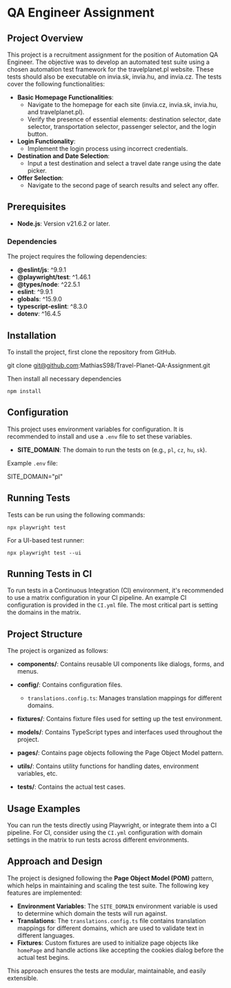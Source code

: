 # QA Engineer Assignment

## Project Overview

This project is a recruitment assignment for the position of Automation QA Engineer. The objective was to develop an automated test suite using a chosen automation test framework for the travelplanet.pl website. These tests should also be executable on invia.sk, invia.hu, and invia.cz. The tests cover the following functionalities:

- **Basic Homepage Functionalities**:
  - Navigate to the homepage for each site (invia.cz, invia.sk, invia.hu, and travelplanet.pl).
  - Verify the presence of essential elements: destination selector, date selector, transportation selector, passenger selector, and the login button.
- **Login Functionality**:
  - Implement the login process using incorrect credentials.
- **Destination and Date Selection**:
  - Input a test destination and select a travel date range using the date picker.
- **Offer Selection**:
  - Navigate to the second page of search results and select any offer.

## Prerequisites

- **Node.js**: Version v21.6.2 or later.

### Dependencies

The project requires the following dependencies:

- **@eslint/js**: ^9.9.1
- **@playwright/test**: ^1.46.1
- **@types/node**: ^22.5.1
- **eslint**: ^9.9.1
- **globals**: ^15.9.0
- **typescript-eslint**: ^8.3.0
- **dotenv**: ^16.4.5

## Installation

To install the project, first clone the repository from GitHub.

git clone git@github.com:MathiasS98/Travel-Planet-QA-Assignment.git

Then install all necessary dependencies

`npm install`

## Configuration

This project uses environment variables for configuration. It is recommended to install and use a `.env` file to set these variables.

- **SITE_DOMAIN**: The domain to run the tests on (e.g., `pl`, `cz`, `hu`, `sk`).

Example `.env` file:

SITE_DOMAIN="pl"

## Running Tests

Tests can be run using the following commands:

`npx playwright test`

For a UI-based test runner:

`npx playwright test --ui`

## Running Tests in CI

To run tests in a Continuous Integration (CI) environment, it's recommended to use a matrix configuration in your CI pipeline. An example CI configuration is provided in the `CI.yml` file. The most critical part is setting the domains in the matrix.

## Project Structure

The project is organized as follows:

- **components/**: Contains reusable UI components like dialogs, forms, and menus.

- **config/**: Contains configuration files.

  - `translations.config.ts`: Manages translation mappings for different domains.

- **fixtures/**: Contains fixture files used for setting up the test environment.

- **models/**: Contains TypeScript types and interfaces used throughout the project.

- **pages/**: Contains page objects following the Page Object Model pattern.

- **utils/**: Contains utility functions for handling dates, environment variables, etc.

- **tests/**: Contains the actual test cases.

## Usage Examples

You can run the tests directly using Playwright, or integrate them into a CI pipeline. For CI, consider using the `CI.yml` configuration with domain settings in the matrix to run tests across different environments.

## Approach and Design

The project is designed following the **Page Object Model (POM)** pattern, which helps in maintaining and scaling the test suite. The following key features are implemented:

- **Environment Variables**: The `SITE_DOMAIN` environment variable is used to determine which domain the tests will run against.
- **Translations**: The `translations.config.ts` file contains translation mappings for different domains, which are used to validate text in different languages.
- **Fixtures**: Custom fixtures are used to initialize page objects like `homePage` and handle actions like accepting the cookies dialog before the actual test begins.

This approach ensures the tests are modular, maintainable, and easily extensible.
